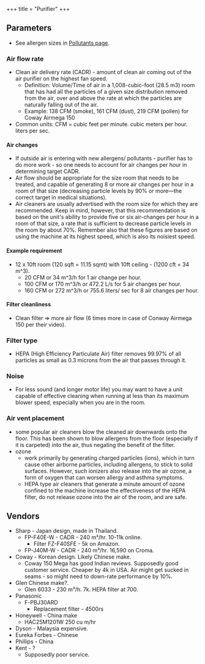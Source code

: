 +++
title = "Purifier"
+++

## Parameters
- See allergen sizes in [Pollutants page](../Pollutants/).

### Air flow rate
- Clean air delivery rate (CADR) - amount of clean air coming out of the air purifier on the highest fan speed.
  - Definition: Volume/Time of air in a 1,008-cubic-foot (28.5 m3) room that has had all the particles of a given size distribution removed from the air, over and above the rate at which the particles are naturally falling out of the air.
  - Example: 138 CFM (smoke), 161 CFM (dust), 219 CFM (pollen) for Coway Airmega 150
- Common units: CFM = cubic feet per minute. cubic meters per hour. liters per sec.

#### Air changes
- If outside air is entering with new allergens/ pollutants - purifier has to do more work - so one needs to account for air changes per hour in determining target CADR.  
- Air flow should be appropriate for the size room that needs to be treated, and capable of generating 8 or more air changes per hour in a room of that size (decreasing particle levels by 90% or more—the correct target in medical situations).
- Air cleaners are usually advertised with the room size for which they are recommended. Keep in mind, however, that this recommendation is based on the unit's ability to provide five or six air-changes per hour in a room of that size, a rate that is sufficient to decrease particle levels in the room by about 70%. Remember also that these figures are based on using the machine at its highest speed, which is also its noisiest speed.

#### Example requirement 
- 12 x 10ft room (120 sqft = 11.15 sqmt) with 10ft ceiling - \(1200 cft = 34 m^3\).
  - 20 CFM or 34 m^3/h for 1 air change per hour.
  - 100 CFM or 170 m^3/h or 472.2 L/s for 5 air changes per hour.
  - 160 CFM or 272 m^3/h or 755.6 liters/ sec for 8 air changes per hour.

#### Filter cleanliness
- Clean filter => more air flow (6 times more in case of Conway Airmega 150 per their video). 

### Filter type
- HEPA (High Efficiency Particulate Air) filter removes 99.97% of all particles as small as 0.3 microns from the air that passes through it.

### Noise
- For less sound (and longer motor life) you may want to have a unit capable of effective cleaning when running at less than its maximum blower speed, especially when you are in the room.

### Air vent placement
- some popular air cleaners blow the cleaned air downwards onto the floor. This has been shown to blow allergens from the floor (especially if it is carpeted) into the air, thus negating the benefit of the filter.
- ozone
  - work primarily by generating charged particles (ions), which in turn cause other airborne particles, including allergens, to stick to solid surfaces.  However, such ionizers also release into the air ozone, a form of oxygen that can worsen allergy and asthma symptoms.
  - HEPA type air cleaners that generate a minute amount of ozone confined to the machine increase the effectiveness of the HEPA filter, do not release ozone into the air of the room, and are safe.

## Vendors
- Sharp - Japan design, made in Thailand.
  - FP-F40E-W - CADR - 240 m³/hr. 10-11k online.
    - Filter FZ-F40SFE - 5k on Amazon.
  - FP-J40M-W - CADR - 240 m³/hr. 16,590 on Croma.
- Coway - Korean design. Likely Chinese make.
  - Coway 150 Mega has good Indian reviews. Supposedly good customer service. Cheaper by 4k in USA. Air might get sucked in seams - so might need to down-rate performance by 10%.
- Glen Chinese make?.
  - Glen 6033 - 230 m³/h. 7k. HEPA filter at 700.
- Panasonic
  - F-PBJ30ARD
    - Replacement filter - 4500rs
- Honeywell - China make
  - HAC25M1201W 250 cu m/hr
- Dyson - Malaysia expensive.
- Eureka Forbes - Chinese
- Phillips - China
- Kent - ?
  - Supposedly poor service.